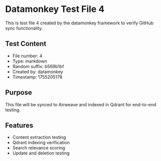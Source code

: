 # Datamonkey Test File 4

This is test file 4 created by the datamonkey framework to verify GitHub sync functionality.

## Test Content
- File number: 4
- Type: markdown
- Random suffix: b569b1bf
- Created by: datamonkey
- Timestamp: 1755205178

## Purpose
This file will be synced to Airweave and indexed in Qdrant for end-to-end testing.

## Features
- Content extraction testing
- Qdrant indexing verification
- Search relevance scoring
- Update and deletion testing
